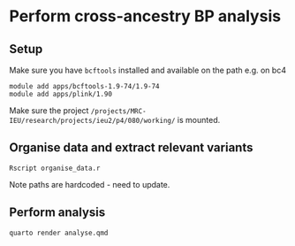 # Perform cross-ancestry BP analysis

## Setup

Make sure you have `bcftools` installed and available on the path e.g. on bc4

```
module add apps/bcftools-1.9-74/1.9-74
module add apps/plink/1.90
```

Make sure the project `/projects/MRC-IEU/research/projects/ieu2/p4/080/working/` is mounted.

## Organise data and extract relevant variants

```
Rscript organise_data.r
```

Note paths are hardcoded - need to update.

## Perform analysis

```
quarto render analyse.qmd
```

